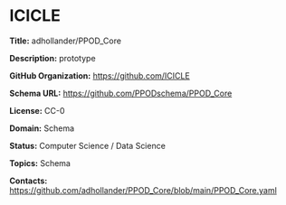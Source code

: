 [//]: # (DO NOT MANUALLY EDIT THIS FILE. IT IS GENERATED FROM A TEMPLATE.)

# ICICLE

**Title:** adhollander/PPOD_Core

**Description:** prototype

**GitHub Organization:** https://github.com/ICICLE

**Schema URL:** https://github.com/PPODschema/PPOD_Core

**License:** CC-0

**Domain:** Schema

**Status:** Computer Science / Data Science

**Topics:** Schema

**Contacts:** https://github.com/adhollander/PPOD_Core/blob/main/PPOD_Core.yaml